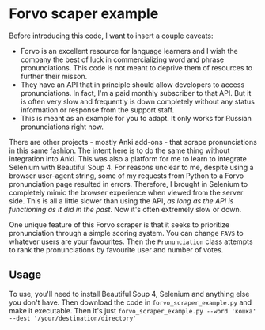 # Forvo scaper example

Before introducing this code, I want to insert a couple caveats:

- Forvo is an excellent resource for language learners and I wish the company the best of luck in commercializing word and phrase pronunciations. This code is not meant to deprive them of resources to further their misson.
- They have an API that in principle should allow developers to access pronunciations. In fact, I'm a paid monthly subscriber to that API. But it is often very slow and frequently is down completely without any status information or response from the support staff.
- This is meant as an example for you to adapt. It only works for Russian pronunciations right now.

There are other projects - mostly Anki add-ons - that scrape pronunciations in this same fashion. The intent here is to do the same thing without integration into Anki. This was also a platform for me to learn to integrate Selenium with Beautiful Soup 4. For reasons unclear to me, despite using a browser user-agent string, some of my requests from Python to a Forvo pronunciation page resulted in errors. Therefore, I brought in Selenium to completely mimic the browser experience when viewed from the server side. This is all a little slower than using the API, _as long as the API is functioning as it did in the past_. Now it's often extremely slow or down. 

One unique feature of this Forvo scraper is that it seeks to prioritize pronunciation through a simple scoring system. You can change `FAVS` to whatever users are your favourites. Then the `Pronunciation` class attempts to rank the pronunciations by favourite user and number of votes.

## Usage

To use, you'll need to install Beautiful Soup 4, Selenium and anything else you don't have. Then download the code in `forvo_scraper_example.py` and make it executable. Then it's just `forvo_scraper_example.py --word 'кошка' --dest '/your/destination/directory'`
